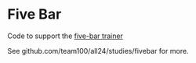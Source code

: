 # Five Bar

Code to support the
[five-bar trainer](https://docs.google.com/document/d/1GObXTFmlAb5geGhqxJL0giXER8u0V1qx0qaXFSdWAJU)


See github.com/team100/all24/studies/fivebar for more.
